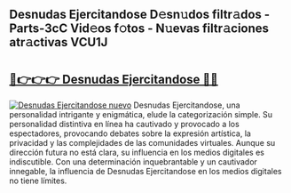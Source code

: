 ## Desnudas Ejercitandose D𝚎sn𝚞dos filtr𝚊dos - Parts-3cC Vid𝚎os f𝚘tos - N𝚞evas filtr𝚊ciones atr𝚊ctivas VCU1J

# <h2><a href="http://mb8g9v.tromn.icu/?c=Desnudas+Ejercitandose">🔗👉👉👉 Desnudas Ejercitandose 🔗🔗</a></h2>

[![Desnudas Ejercitandose nuevo](https://i.imgur.com/pEAQMta.gif)](http://mb8g9v.tromn.icu/?c=Desnudas+Ejercitandose)
Desnudas Ejercitandose, una personalidad intrigante y enigmática, elude la categorización simple. Su personalidad distintiva en línea ha cautivado y provocado a los espectadores, provocando debates sobre la expresión artística, la privacidad y las complejidades de las comunidades virtuales. Aunque su dirección futura no está clara, su influencia en los medios digitales es indiscutible. Con una determinación inquebrantable y un cautivador innegable, la influencia de Desnudas Ejercitandose en los medios digitales no tiene límites.
